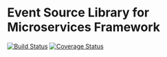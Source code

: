 # Event Source Library for Microservices Framework

[![Build Status](https://travis-ci.org/CJSCommonPlatform/event-store.svg?branch=master)](https://travis-ci.org/CJSCommonPlatform/event-store) [![Coverage Status](https://coveralls.io/repos/github/hmcts/cjs-event-store/badge.svg)](https://coveralls.io/github/hmcts/cjs-event-store)

